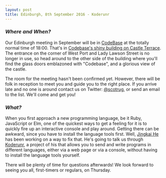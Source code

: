 ```yaml
---
layout: post
title: Edinburgh, 8th September 2016 - Koderunr
---
```



### *Where and When?*
Our Edinburgh meeting in September will be in <a href="http://www.thisiscodebase.com/">CodeBase</a> at the totally normal time of 18:00. That's in <a href="http://www.openstreetmap.org/node/2622756843#map=18/55.94652/-3.20081&layers=C">Codebase's shiny building on Castle Terrace</a>. The entrance on the corner of West Port and Lady Lawson Street is no longer in use, so head around to the other side of the building where you'll find the glass doors emblazoned with "Codebase", and a glorious view of the castle.

The room for the meeting hasn't been confirmed yet. However, there will be folk in reception to meet you and guide you to the right place. If you arrive late and no one is around contact us on Twitter: <a href="https://twitter.com/scotrug">@scotrug</a>, or send an email to the list. We'll come and get you!

### *What?*
When you first approach a new programming language, be it Ruby, JavaScript or Elm, one of the quickest ways to get a feeling for it is to quickly fire up an interactive console and play around. Getting there can be awkward, since you have to install the language tools first. Well, [Jingkai He](https://twitter.com/Jaxihe) has been working on a way to fix that. He's going to talk us through [Koderunr](https://github.com/jaxi/koderunr-ruby-server), a project of his that allows you to send and write programs in different languages, either via a web page or via a console, without having to install the language tools yourself.

There will be plenty of time for questions afterwards! We look forward to seeing you all, first-timers or regulars, on Thursday.
